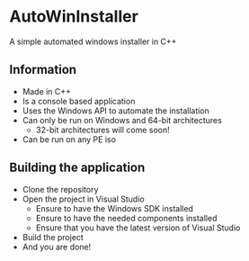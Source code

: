 # AutoWinInstaller
A simple automated windows installer in C++

## Information
- Made in C++
- Is a console based application
- Uses the Windows API to automate the installation
- Can only be run on Windows and 64-bit architectures
	- 32-bit architectures will come soon!
- Can be run on any PE iso

## Building the application
- Clone the repository
- Open the project in Visual Studio
	- Ensure to have the Windows SDK installed
	- Ensure to have the needed components installed
	- Ensure that you have the latest version of Visual Studio
- Build the project
- And you are done!